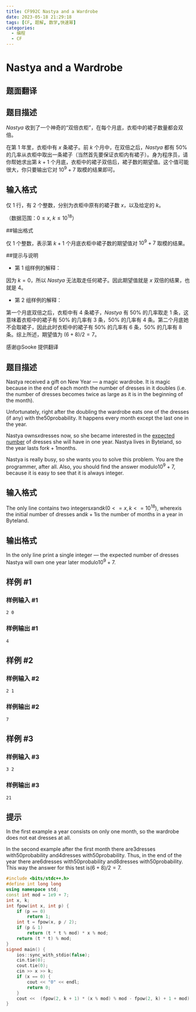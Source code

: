 ```yaml
---
title: CF992C Nastya and a Wardrobe
date: 2023-05-18 21:29:18
tags: [CF, 题解, 数学,快速幂]
categories:
  - 编程
  - CF
---
```

# Nastya and a Wardrobe

## 题面翻译

## 题目描述

$Nastya$ 收到了一个神奇的“双倍衣柜”，在每个月底，衣柜中的裙子数量都会双倍。

在第 $1$ 年里，衣柜中有 $x$ 条裙子。前 $k$ 个月中，在双倍之后，$Nastya$ 都有 $50\%$ 的几率从衣柜中取出一条裙子（当然首先要保证衣柜内有裙子）。身为程序员，请你帮她求出第 $k + 1$ 个月底，衣柜中的裙子双倍后，裙子数的期望值。这个值可能很大，你只要输出它对 $10^9+7$ 取模的结果即可。

## 输入格式

仅 $1$ 行，有 $2$ 个整数，分别为衣柜中原有的裙子数 $x$，以及给定的 $k$。

（数据范围：$0 \leqslant x,\ k \leqslant 10^{18}$）

##输出格式

仅 $1$ 个整数，表示第 $k + 1$ 个月底衣柜中裙子数的期望值对 $10^9+7$ 取模的结果。

##提示与说明

- 第 $1$ 组样例的解释：

因为 $k = 0$，所以 $Nastya$ 无法取走任何裙子。因此期望值就是 $x$ 双倍的结果，也就是 $4$。

- 第 $2$ 组样例的解释：

第一个月底双倍之后，衣柜中有 $4$ 条裙子，$Nastya$ 有 $50\%$ 的几率取走 $1$ 条，这意味着衣柜中的裙子有 $50\%$ 的几率有 $3$ 条，$50\%$ 的几率有 $4$ 条。第二个月底她不会取裙子，因此此时衣柜中的裙子有 $50\%$ 的几率有 $6$ 条，$50\%$ 的几率有 $8$ 条。综上所述，期望值为 $(6+8)/2 = 7$。

感谢@Sooke 提供翻译

## 题目描述

Nastya received a gift on New Year — a magic wardrobe. It is magic because in the end of each month the number of dresses in it doubles (i.e. the number of dresses becomes twice as large as it is in the beginning of the month).

Unfortunately, right after the doubling the wardrobe eats one of the dresses (if any) with the$50%$probability. It happens every month except the last one in the year.

Nastya owns$x$dresses now, so she became interested in the [expected number](https://en.wikipedia.org/wiki/Expected_value) of dresses she will have in one year. Nastya lives in Byteland, so the year lasts for$k+1$months.

Nastya is really busy, so she wants you to solve this problem. You are the programmer, after all. Also, you should find the answer modulo$10^{9}+7$, because it is easy to see that it is always integer.

## 输入格式

The only line contains two integers$x$and$k$($0<=x,k<=10^{18}$), where$x$is the initial number of dresses and$k+1$is the number of months in a year in Byteland.

## 输出格式

In the only line print a single integer — the expected number of dresses Nastya will own one year later modulo$10^{9}+7$.

## 样例 #1

### 样例输入 #1

```
2 0
```

### 样例输出 #1

```
4
```

## 样例 #2

### 样例输入 #2

```
2 1
```

### 样例输出 #2

```
7
```

## 样例 #3

### 样例输入 #3

```
3 2
```

### 样例输出 #3

```
21
```

## 提示

In the first example a year consists on only one month, so the wardrobe does not eat dresses at all.

In the second example after the first month there are$3$dresses with$50%$probability and$4$dresses with$50%$probability. Thus, in the end of the year there are$6$dresses with$50%$probability and$8$dresses with$50%$probability. This way the answer for this test is$(6+8)/2=7$.
```cpp
#include <bits/stdc++.h>
#define int long long
using namespace std;
const int mod = 1e9 + 7;
int x, k;
int fpow(int x, int p) {
	if (p == 0)
		return 1;
	int t = fpow(x, p / 2);
	if (p & 1)
		return (t * t % mod) * x % mod;
	return (t * t) % mod;
}
signed main() {
	ios::sync_with_stdio(false);
	cin.tie(0);
	cout.tie(0);
	cin >> x >> k;
	if (x == 0) {
		cout << "0" << endl;
		return 0;
	}
	cout <<  (fpow(2, k + 1) * (x % mod) % mod - fpow(2, k) + 1 + mod)  % mod;
}
```
<script src="https://giscus.app/client.js"
        data-repo="kimi0705/kimi0705.github.io"
        data-repo-id="R_kgDOJfkTvA"
        data-category="Q&A"
        data-category-id="DIC_kwDOJfkTvM4CWmkN"
        data-mapping="pathname"
        data-strict="0"
        data-reactions-enabled="1"
        data-emit-metadata="0"
        data-input-position="bottom"
        data-theme="preferred_color_scheme"
        data-lang="zh-CN"
        data-loading="lazy"
        crossorigin="anonymous"
        async>
</script>
